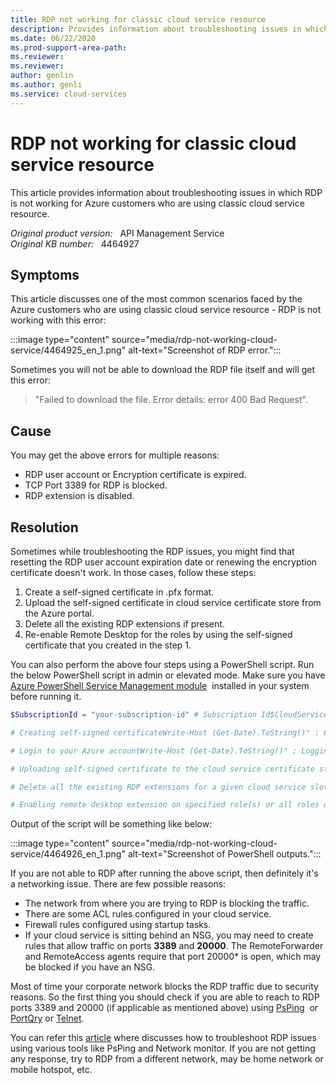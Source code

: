 ```yaml
---
title: RDP not working for classic cloud service resource
description: Provides information about troubleshooting issues in which RDP is not working for Azure customers who are using classic cloud service resource.
ms.date: 06/22/2020
ms.prod-support-area-path: 
ms.reviewer: 
ms.reviewer: 
author: genlin
ms.author: genli
ms.service: cloud-services
---
```

# RDP not working for classic cloud service resource

This article provides information about troubleshooting issues in which RDP is not working for Azure customers who are using classic cloud service resource.

_Original product version:_ &nbsp; API Management Service  
_Original KB number:_ &nbsp; 4464927

## Symptoms

This article discusses one of the most common scenarios faced by the Azure customers who are using classic cloud service resource - RDP is not working with this error:

:::image type="content" source="media/rdp-not-working-cloud-service/4464925_en_1.png" alt-text="Screenshot of RDP error.":::

Sometimes you will not be able to download the RDP file itself and will get this error:

> "Failed to download the file. Error details: error 400 Bad Request".

## Cause

You may get the above errors for multiple reasons:

- RDP user account or Encryption certificate is expired.
- TCP Port 3389 for RDP is blocked.
- RDP extension is disabled.

## Resolution

Sometimes while troubleshooting the RDP issues, you might find that resetting the RDP user account expiration date or renewing the encryption certificate doesn't work. In those cases, follow these steps:

1. Create a self-signed certificate in .pfx format.
2. Upload the self-signed certificate in cloud service certificate store from the Azure portal.
3. Delete all the existing RDP extensions if present.
4. Re-enable Remote Desktop for the roles by using the self-signed certificate that you created in the step 1.

You can also perform the above four steps using a PowerShell script. Run the below PowerShell script in admin or elevated mode. Make sure you have [Azure PowerShell Service Management module](https://docs.microsoft.com/powershell/azure/servicemanagement/install-azure-ps?view=azuresmps-4.0.0)  installed in your system before running it.

```powershell
$SubscriptionId = "your-subscription-id" # Subscription Id$CloudServiceName = "mycloudservice" # Cloud Service name$CertPassword = "CertPassword" # Password for the self-signed certificate$CertExportFilePath = "C:\my-cert-file.pfx" # Local file path where self-signed certificate will be exported$RdpUserName = "RemoteUserName" # RDP user name$RdpUserPassw0rd = "RdpPassword" # RDP user password$Slot = "Production" # Cloud Service slot$RdpAccountExpiry = $(Get-Date).AddDays(365) # RDP user account expiration DateTime

# Creating self-signed certificateWrite-Host (Get-Date).ToString()" : Creating self-signed certificate." -ForegroundColor Magenta$cert = New-SelfSignedCertificate -DnsName ($CloudServiceName + ".cloudapp.net") -CertStoreLocation "cert:\LocalMachine\My" -KeyLength 2048 -KeySpec "KeyExchange"$SecureCertPassword = ConvertTo-SecureString -String $CertPassword -Force -AsPlainTextExport-PfxCertificate -Cert $cert -FilePath $CertExportFilePath -Password $SecureCertPasswordWrite-Host (Get-Date).ToString()" : Self-signed certificate created successfully at" $CertExportFilePath -ForegroundColor Magenta

# Login to your Azure accountWrite-Host (Get-Date).ToString()" : Logging into your Azure account." -ForegroundColor MagentaAdd-AzureAccountSelect-AzureSubscription -SubscriptionId $SubscriptionIdWrite-Host (Get-Date).ToString()" : Logged in successfully." -ForegroundColor Magenta

# Uploading self-signed certificate to the cloud service certificate storeWrite-Host (Get-Date).ToString()" : Uploading self-signed certificate to the cloud service certificate store." -ForegroundColor MagentaAdd-AzureCertificate -serviceName $CloudServiceName -certToDeploy $CertExportFilePath -password $CertPasswordWrite-Host (Get-Date).ToString()" : Self-signed certificate uploaded successfully." -ForegroundColor Magenta

# Delete all the existing RDP extensions for a given cloud service slotWrite-Host (Get-Date).ToString()" : Deleting all the existing RDP extensions for" $Slot "slot." -ForegroundColor MagentaRemove-AzureServiceRemoteDesktopExtension -ServiceName $CloudServiceName -UninstallConfiguration -Slot $SlotWrite-Host (Get-Date).ToString()" : Successfully deleted all the existing RDP extensions for" $Slot "slot." -ForegroundColor Magenta

# Enabling remote desktop extension on specified role(s) or all roles on a cloud service slotWrite-Host (Get-Date).ToString()" : Enabling remote desktop extension on all the roles." -ForegroundColor Magenta$SecureRdpPassword = ConvertTo-SecureString -String $RdpUserPassw0rd -Force -AsPlainText$Credential = New-Object System.Management.Automation.PSCredential $RdpUserName,$SecureRdpPasswordSet-AzureServiceRemoteDesktopExtension -ServiceName $CloudServiceName -Credential $Credential -CertificateThumbprint$cert.Thumbprint -Expiration $RdpAccountExpiry -Slot $SlotWrite-Host (Get-Date).ToString()" : Remote desktop extension applied successfully." -ForegroundColor Magenta
```

Output of the script will be something like below:

:::image type="content" source="media/rdp-not-working-cloud-service/4464926_en_1.png" alt-text="Screenshot of PowerShell outputs.":::

If you are not able to RDP after running the above script, then definitely it's a networking issue. There are few possible reasons:

- The network from where you are trying to RDP is blocking the traffic.
- There are some ACL rules configured in your cloud service.
- Firewall rules configured using startup tasks.
- If your cloud service is sitting behind an NSG, you may need to create rules that allow traffic on ports **3389** and **20000**. The RemoteForwarder and RemoteAccess agents require that port 20000* is open, which may be blocked if you have an NSG.

Most of time your corporate network blocks the RDP traffic due to security reasons. So the first thing you should check if you are able to reach to RDP ports 3389 and 20000 (if applicable as mentioned above) using [PsPing](https://docs.microsoft.com/sysinternals/downloads/psping)  or [PortQry](https://www.microsoft.com/download/details.aspx?id=24009) or [Telnet](https://blogs.technet.microsoft.com/danielmauser/2015/03/18/tip-installing-telnet-client-via-command-line/).

You can refer this [article](https://support.microsoft.com/help/4464850) where discusses how to troubleshoot RDP issues using various tools like PsPing and Network monitor. If you are not getting any response, try to RDP from a different network, may be home network or mobile hotspot, etc.
